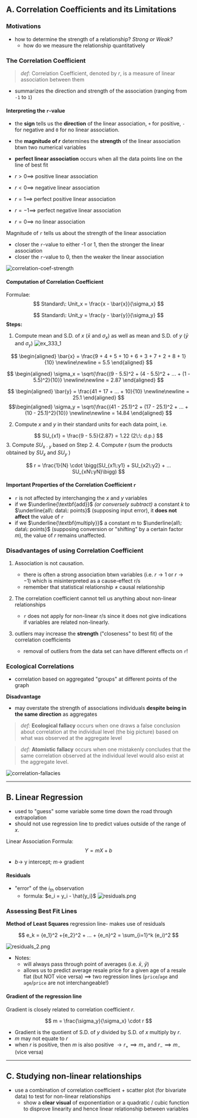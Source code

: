 ## A. Correlation Coefficients and its Limitations

### Motivations
- how to determine the strength of a relationship? *Strong or Weak?*
	- how do we measure the relationship quantitatively

### The Correlation Coefficient
> *def*: Correlation Coefficient, denoted by $r$, is a measure of linear association between them
- summarizes the direction and strength of the association (ranging from `-1` to `1`)

#### Interpreting the `r`-value
- the **sign** tells us the **direction** of the linear association, `+` for positive, `-` for negative and `0` for no linear association.
- the **magnitude of $r$**  determines the **strength** of the linear association btwn two numerical variables
- **perfect linear association** occurs when all the data points line on the line of best fit

- $r \gt 0 \implies$ positive linear association
- $r \lt 0 \implies$ negative linear association
- $r = 1 \implies$ perfect positive linear association
- $r = -1 \implies$ perfect negative linear association
- $r = 0 \implies$ no linear association

Magnitude of `r` tells us about the strength of the linear association
- closer the `r`-value to either -1 or 1, then the stronger the linear association
- closer the `r`-value to 0, then the weaker the linear association

![correlation-coef-strength](../assets/correlation-coef-strength.png)


#### Computation of Correlation Coefficient
Formulae:
$$
Standard\: Unit_x = \frac{x - \bar{x}}{\sigma_x}
$$

$$
Standard\: Unit_y = \frac{y - \bar{y}}{\sigma_y}
$$
**Steps:**
1. Compute mean and S.D. of $x$ ($\bar{x}$ and $\sigma_x$) as well as mean and S.D. of $y$ ($\bar{y}$ and $\sigma_y$) 
![ex_333_1](../assets/ex_333_1.png)

$$
\begin{aligned}
\bar{x} = \frac{9 + 4 + 5 + 10 + 6 + 3 + 7 + 2 + 8 + 1}{10}
\newline\newline
= 5.5
\end{aligned}
$$

$$
\begin{aligned}
\sigma_x = \sqrt{\frac{(9 - 5.5)^2 + (4 - 5.5)^2 + ... + (1 - 5.5)^2}{10}}
\newline\newline
= 2.87
\end{aligned}
$$

$$
\begin{aligned}
\bar{y} = \frac{41 + 17 + ... + 10}{10}
\newline\newline
= 25.1
\end{aligned}
$$
$$\begin{aligned}
\sigma_y = \sqrt{\frac{(41 - 25.1)^2 + (17 - 25.1)^2 + ... + (10 - 25.1)^2}{10}}
\newline\newline
= 14.84
\end{aligned}
$$

2. Compute $x$ and $y$ in their standard units for each data point, i.e. 

$$
SU_{x1} = \frac{9 - 5.5}{2.87} = 1.22 (2\:\: d.p.)
$$
3. Compute $SU_{x \: \cdot \: y}$ based on Step 2.
4. Compute $r$ (sum the products obtained by $SU_x$ and $SU_y \:$)

$$
r = \frac{1}{N} \cdot \bigg(SU_{x1\:y1} + SU_{x2\:y2} + ... SU_{xN\:yN}\bigg)
$$
#### Important Properties of the Correlation Coefficient `r`
- `r` is not affected by interchanging the $x$ and $y$ variables
- if we $\underline{\textbf{add}}$ *(or conversely subtract)* a constant $k$ to $\underline{all\: data\: points}$ (supposing input error), it **does not affect** the value of `r`
- if we $\underline{\textbf{multiply}}$ a constant $m$ to $\underline{all\: data\: points}$ (supposing conversion or "shifting" by a certain factor $m$), the value of $r$ remains unaffected.

### Disadvantages of using Correlation Coefficient
1. Association is not causation.
	- there is often a strong association btwn variables (i.e. $r \to 1$ or $r \to -1$) which is misinterpreted as a cause-effect r/s 
	- remember that statistical relationship $\ne$ causal relationship

2. The correlation coefficient cannot tell us anything about non-linear relationships
	- `r` does not apply for non-linear r/s since it does not give indications if variables are related non-linearly.

3. outliers may increase the **strength** ("closeness" to best fit) of the correlation coefficients
	- removal of outliers from the data set can have different effects on `r`!

### Ecological Correlations
- correlation based on aggregated "groups" at different points of the graph

**Disadvantage**
- may overstate the strength of associations individuals **despite being in the same direction** as aggregates

> *def:* **Ecological fallacy** occurs when one draws a false conclusion about correlation at the individual level (the big picture) based on what was observed at the aggregate level

> *def:* **Atomistic fallacy** occurs when one mistakenly concludes that the same correlation observed at the individual level would also exist at the aggregate level.

![correlation-fallacies](../assets/correlation-fallacies.png)


---
## B. Linear Regression
- used to "guess" some variable some time down the road through extrapolation
- should not use regression line to predict values outside of the range of $x$.

Linear Association Formula:
$$Y = mX + b$$

- $b \to$ y intercept; $m \to$ gradient 


#### Residuals
- "error" of the $i_{th}$ observation
	- formula: $e_i = y_i - \hat{y_i}$
	![residuals.png](../assets/residuals.png)

### Assessing Best Fit Lines
**Method of Least Squares** regression line- makes use of residuals

$$
e_k = {e_1}^2 +{e_2}^2 + ... + {e_n}^2  = \sum_{i=1}^k (e_i)^2
$$

![residuals_2.png](../assets/residuals_2.png)

- Notes:
	- will always pass through point of averages (i.e. $\bar{x},\:\bar{y}$)
	- allows us to predict average resale price for a given age of a resale flat (but NOT vice versa) $\implies$ two regression lines (`price`/`age` and `age`/`price` are not interchangeable!)


#### Gradient of the regression line
Gradient is closely related to correlation coefficient $r$.

$$
m = \frac{\sigma_y}{\sigma_x} \cdot r
$$

- Gradient is the quotient of S.D. of $y$ divided by S.D. of $x$ multiply by $r$.
- $m$ may not equate to $r$
- when $r$ is positive, then $m$ is also positive $\to r_+ \implies m_+$ and  $r_- \implies m_-$ (vice versa)

---
## C. Studying non-linear relationships
- use a combination of correlation coefficient + scatter plot (for bivariate data) to test for non-linear relationships
	- show a **clear visual** of exponentiation or a quadratic / cubic function to disprove linearity and hence linear relationship between variables
